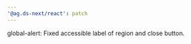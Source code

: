 ```yaml
---
'@ag.ds-next/react': patch
---
```


global-alert: Fixed accessible label of region and close button.
